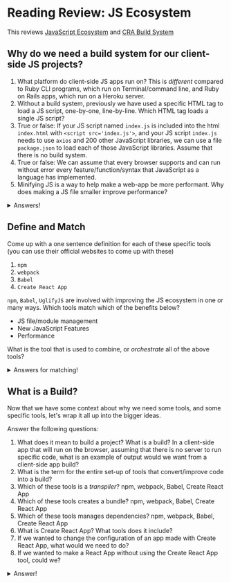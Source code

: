 # Reading Review: JS Ecosystem

This reviews [JavaScript Ecosystem](https://github.com/Ada-Developers-Academy/textbook-curriculum/blob/master/10-JavaScript/js-ecosystem.md) and [CRA Build System](https://github.com/Ada-Developers-Academy/textbook-curriculum/blob/master/React/cra-build-system.md)

## Why do we need a build system for our client-side JS projects?

1. What platform do client-side JS apps run on? This is _different_ compared to Ruby CLI programs, which run on Terminal/command line, and Ruby on Rails apps, which run on a Heroku server.
1. Without a build system, previously we have used a specific HTML tag to load a JS script, one-by-one, line-by-line. Which HTML tag loads a single JS script?
1. True or false: If your JS script named `index.js` is included into the html `index.html` with `<script src='index.js'>`, and your JS script `index.js` needs to use `axios` and 200 other JavaScript libraries, we can use a file `package.json` to load each of those JavaScript libraries. Assume that there is no build system.
1. True or false: We can assume that every browser supports and can run without error every feature/function/syntax that JavaScript as a language has implemented.
1. Minifying JS is a way to help make a web-app be more performant. Why does making a JS file smaller improve performance?

<details>

<summary>Answers!</summary>

1. The browser!
1. `<script>`
1. False... If there is no build system in place, for every library that our JS code relies on, we need to do one of the following things: add a `<script>` tag to the `index.html` to load in every JS library dependency, or [utilize ES6's modules to import files](https://developer.mozilla.org/en-US/docs/Web/JavaScript/Reference/Statements/import)
1. False, we cannot assume that every browser supports every feature of every version of JavaScript.
1. A smaller JS file is a smaller file size for a server to send to the browser, which is faster to load.

</details>

## Define and Match

Come up with a one sentence definition for each of these specific tools (you can use their official websites to come up with these)

1. `npm`
1. `webpack`
1. `Babel`
1. `Create React App`

`npm`, `Babel`, `UglifyJS` are involved with improving the JS ecosystem in one or many ways. Which tools match which of the benefits below?

- JS file/module management
- New JavaScript Features
- Performance

What is the tool that is used to combine, or _orchestrate_ all of the above tools?

<details>
  
<summary>Answers for matching!</summary>

1. `npm` helps with JS file/module management
1. `Babel` helps with New JavaScript Features
1. `UglifyJS` helps with performance
1. `webpack` orchestrates all of these tools!
  
</details>


## What is a Build?

Now that we have some context about why we need some tools, and some specific tools, let's wrap it all up into the bigger ideas.

Answer the following questions:

1. What does it mean to build a project? What is a build? In a client-side app that will run on the browser, assuming that there is no server to run specific code, what is an example of output would we want from a client-side app build?
1. What is the term for the entire set-up of tools that convert/improve code into a build?
1. Which of these tools is a _transpiler_? npm, webpack, Babel, Create React App
1. Which of these tools creates a bundle? npm, webpack, Babel, Create React App
1. Which of these tools manages dependencies? npm, webpack, Babel, Create React App
1. What is Create React App? What tools does it include?
1. If we wanted to change the configuration of an app made with Create React App, what would we need to do?
1. If we wanted to make a React App without using the Create React App tool, could we?

<details>

<summary>Answer!</summary>

1. A client-side browser app should eventually have a set of static html, css, and js files to run.
1. Build system
1. Babel
1. webpack
1. npm
1. Create React App is a tool that will generate a React project and a set of specific tools for a specific build system. It includes tools such as npm, Babel, webpack, and more!
1. To change the configuration of an app made with CRA, we would need to eject the configuration, and then look at its configuration files in the folders `config` and `scripts`
1. Yes, we can make a React app without Create React App

</details>

  